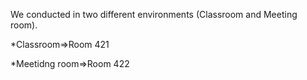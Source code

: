 We conducted in two different environments (Classroom and Meeting room).

  *Classroom=>Room 421
  
  *Meetidng room=>Room 422
  
